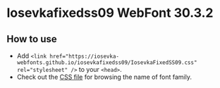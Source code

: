 # Iosevkafixedss09 WebFont 30.3.2

## How to use

- Add `<link href="https://iosevka-webfonts.github.io/iosevkafixedss09/IosevkaFixedSS09.css" rel="stylesheet" />` to your `<head>`.
- Check out the [CSS file](./IosevkaFixedSS09.css) for browsing the name of font family.
